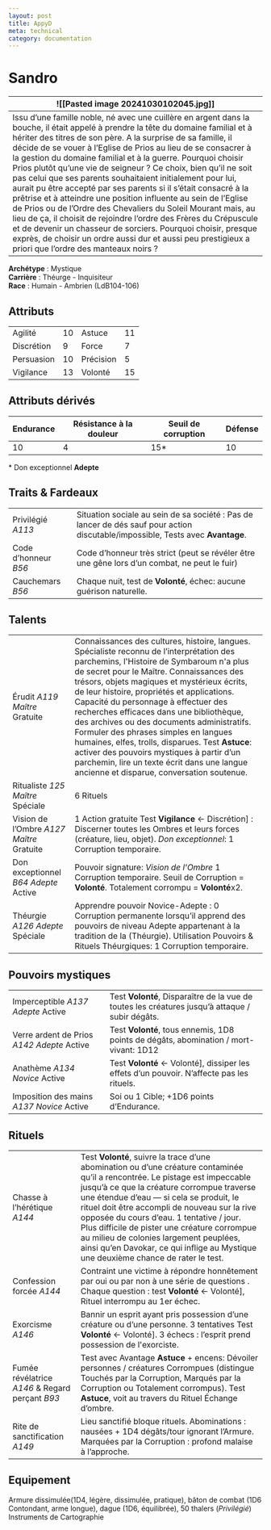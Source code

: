 ```yaml
---
layout: post
title: AppyD
meta: technical
category: documentation
---
```


# Sandro

| ![[Pasted image 20241030102045.jpg]]                                                                                                                                                                                                                                                                                                                                                                                                                                                                                                                                                                                                                                                                                                                                                                                                                                                                                        |
| --------------------------------------------------------------------------------------------------------------------------------------------------------------------------------------------------------------------------------------------------------------------------------------------------------------------------------------------------------------------------------------------------------------------------------------------------------------------------------------------------------------------------------------------------------------------------------------------------------------------------------------------------------------------------------------------------------------------------------------------------------------------------------------------------------------------------------------------------------------------------------------------------------------------------- |
| Issu d’une famille noble, né avec une cuillère en argent dans la bouche, il était appelé à prendre la tête du domaine familial et à hériter des titres de son père. A la surprise de sa famille, il décide de se vouer à l’Eglise de Prios au lieu de se consacrer à la gestion du domaine familial et à la guerre. Pourquoi choisir Prios plutôt qu’une vie de seigneur ? Ce choix, bien qu’il ne soit pas celui que ses parents souhaitaient initialement pour lui, aurait pu être accepté par ses parents si il s’était consacré à la prêtrise et à atteindre une position influente au sein de l’Eglise de Prios ou de l’Ordre des Chevaliers du Soleil Mourant mais, au lieu de ça, il choisit de rejoindre l’ordre des Frères du Crépuscule et de devenir un chasseur de sorciers. Pourquoi choisir, presque exprès, de choisir un ordre aussi dur et aussi peu prestigieux a priori que l’ordre des manteaux noirs ? |

**Archétype** : Mystique  
**Carrière** : Théurge - Inquisiteur  
**Race** : Humain - Ambrien (LdB104-106)

## Attributs

|            |     |           |     |
| ---------- | --- | --------- | --- |
| Agilité    | 10  | Astuce    | 11  |
| Discrétion | 9   | Force     | 7   |
| Persuasion | 10  | Précision | 5   |
| Vigilance  | 13  | Volonté   | 15  |

## Attributs dérivés

| Endurance | Résistance à la douleur | Seuil de corruption | Défense |
| --------- | ----------------------- | ------------------- | ------- |
| 10        | 4                       | 15*                 | 10      |

\* Don exceptionnel **Adepte**

## Traits & Fardeaux

|                      |                                                                                                                                 |
| -------------------- | ------------------------------------------------------------------------------------------------------------------------------- |
| Privilégié _A113_    | Situation sociale au sein de sa société : Pas de lancer de dés sauf pour action discutable/impossible, Tests avec **Avantage**. |
| Code d’honneur _B56_ | Code d’honneur très strict (peut se révéler être une gêne lors d’un combat, ne peut le fuir)                                    |
| Cauchemars _B56_     | Chaque nuit, test de **Volonté**, échec: aucune guérison naturelle.                                                             |
 
## Talents

|                                            |                                                                                                                                                                                                                                                                                                                                                                                                                                                                                                                                                                                                                                                          |
| ------------------------------------------ | -------------------------------------------------------------------------------------------------------------------------------------------------------------------------------------------------------------------------------------------------------------------------------------------------------------------------------------------------------------------------------------------------------------------------------------------------------------------------------------------------------------------------------------------------------------------------------------------------------------------------------------------------------- |
| Érudit _A119_ *Maître* Gratuite            | Connaissances des cultures, histoire, langues. Spécialiste reconnu de l’interprétation des parchemins, l'Histoire de Symbaroum n'a plus de secret pour le Maître.  Connaissances des trésors, objets magiques et mystérieux écrits, de leur histoire, propriétés et applications. Capacité du personnage à effectuer des recherches efficaces dans une bibliothèque, des archives ou des documents administratifs. Formuler des phrases simples en langues humaines, elfes, trolls, disparues. Test **Astuce**: activer des pouvoirs mystiques à partir d’un parchemin, lire un texte écrit dans une langue ancienne et disparue, conversation soutenue. |
| Ritualiste _125_ *Maître* Spéciale         | 6 Rituels                                                                                                                                                                                                                                                                                                                                                                                                                                                                                                                                                                                                                                                |
| Vision de l’Ombre _A127_ *Maître* Gratuite | 1 Action gratuite Test **Vigilance** ← Discrétion] : Discerner toutes les Ombres et leurs forces (créature, lieu, objet). _Don exceptionnel_: 1 Corruption temporaire.                                                                                                                                                                                                                                                                                                                                                                                                                                                                                   |
| Don exceptionnel _B64_ *Adepte* Active     | Pouvoir signature: _Vision de l'Ombre_ 1 Corruption temporaire. Seuil de Corruption = **Volonté**. Totalement corrompu = **Volonté**x2.                                                                                                                                                                                                                                                                                                                                                                                                                                                                                                                  |
| Théurgie _A126_ *Adepte* Spéciale          | Apprendre pouvoir Novice-Adepte : 0 Corruption permanente lorsqu’il apprend des pouvoirs de niveau Adepte appartenant à la tradition de la (Théurgie). Utilisation Pouvoirs & Rituels Théurgiques: 1 Corruption temporaire.                                                                                                                                                                                                                                                                                                                                                                                                                              |


## Pouvoirs mystiques

|                                              |                                                                                                 |
| -------------------------------------------- | ----------------------------------------------------------------------------------------------- |
| Imperceptible _A137_ *Adepte* Active         | Test **Volonté**, Disparaître de la vue de toutes les créatures jusqu’à attaque / subir dégâts. |
| Verre ardent de Prios _A142_ *Adepte* Active | Test **Volonté**, tous ennemis, 1D8 points de dégâts, abomination / mort-vivant: 1D12           |
| Anathème _A134_ *Novice* Active              | Test **Volonté** ← Volonté], dissiper les effets d’un pouvoir. N’affecte pas les rituels.       |
| Imposition des mains _A137_ *Novice* Active  | Soi ou 1 Cible; +1D6 points d’Endurance.                                                        |

## Rituels

|                                                 |                                                                                                                                                                                                                                                                                                                                                                                                                                                                                                      |
| ----------------------------------------------- | ---------------------------------------------------------------------------------------------------------------------------------------------------------------------------------------------------------------------------------------------------------------------------------------------------------------------------------------------------------------------------------------------------------------------------------------------------------------------------------------------------- |
| Chasse à l’hérétique _A144_                     | Test **Volonté**, suivre la trace d’une abomination ou d’une créature contaminée qu’il a rencontrée. Le pistage est impeccable jusqu’à ce que la créature corrompue traverse une étendue d’eau — si cela se produit, le rituel doit être accompli de nouveau sur la rive opposée du cours d’eau. 1 tentative / jour. Plus difficile de pister une créature corrompue au milieu de colonies largement peuplées, ainsi qu’en Davokar, ce qui inflige au Mystique une deuxième chance de rater le test. |
| Confession forcée _A144_                        | Contraint une victime à répondre honnêtement par oui ou par non à une série de questions . Chaque question : test **Volonté** ← Volonté], Rituel interrompu au 1er échec.                                                                                                                                                                                                                                                                                                                            |
| Exorcisme _A146_                                | Bannir un esprit ayant pris possession d’une créature ou d’une personne. 3 tentatives Test **Volonté** ← Volonté]. 3 échecs : l’esprit prend possession de l'exorciste.                                                                                                                                                                                                                                                                                                                              |
| Fumée révélatrice _A146_ & Regard perçant _B93_ | Test avec Avantage **Astuce** + encens: Dévoiler personnes / créatures Corrompues (distingue Touchés par la Corruption, Marqués par la Corruption ou Totalement corrompus). Test **Astuce**, voit au travers du Rituel Échange d’ombre.                                                                                                                                                                                                                                                              |
| Rite de sanctification _A149_                   | Lieu sanctifié bloque rituels. Abominations : nausées + 1D4 dégâts/tour ignorant l’Armure. Marquées par la Corruption : profond malaise à l’approche.                                                                                                                                                                                                                                                                                                                                                |

## Equipement
Armure dissimulée(1D4, légère, dissimulée, pratique), bâton de combat (1D6 Contondant, arme longue), dague (1D6, équilibrée), 50 thalers (_Privilégié_)
Instruments de Cartographie 